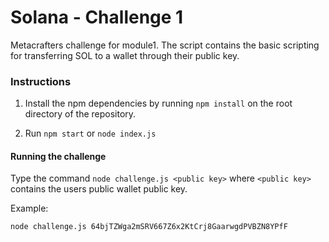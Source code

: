# Solana - Challenge 1

Metacrafters challenge for module1. 
The script contains the basic scripting for transferring SOL to a wallet through their public key.

### Instructions

1. Install the npm dependencies by running `npm install` on the root directory of the repository. 

2. Run `npm start` or `node index.js`

#### Running the challenge

Type the command `node challenge.js <public key>` where `<public key>` contains the users public wallet public key.

Example:
```
node challenge.js 64bjTZWga2mSRV667Z6x2KtCrj8GaarwgdPVBZN8YPfF 
```
